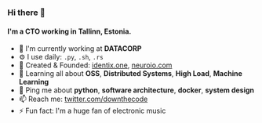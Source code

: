 ### Hi there 👋

#### I'm a CTO working in Tallinn, Estonia.

- 🏢 I'm currently working at **DATACORP**
- ⚙️ I use daily: `.py`, `.sh`, `.rs`
- 💅 Created & Founded: [identix.one](https://identix.one), [neuroio.com](https://neuroio.com)
- 🌱 Learning all about **OSS**, **Distributed Systems**, **High Load**, **Machine Learning**
- 💬 Ping me about **python**, **software architecture**, **docker**, **system design**
- 📫 Reach me: [twitter.com/downthecode](https://twitter.com/downthecode)
- ⚡️ Fun fact: I'm a huge fan of electronic music
